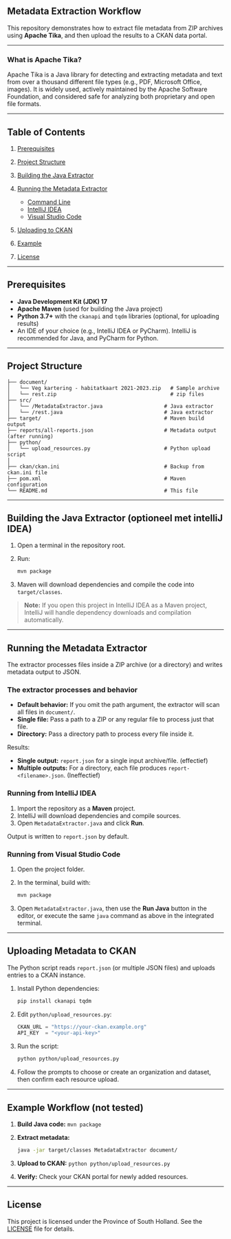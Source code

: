 ## Metadata Extraction Workflow

This repository demonstrates how to extract file metadata from ZIP archives using **Apache Tika**, and then upload the results to a CKAN data portal.

---

### What is Apache Tika?

Apache Tika is a Java library for detecting and extracting metadata and text from over a thousand different file types (e.g., PDF, Microsoft Office, images). It is widely used, actively maintained by the Apache Software Foundation, and considered safe for analyzing both proprietary and open file formats.

---

## Table of Contents

1. [Prerequisites](#prerequisites)
2. [Project Structure](#project-structure)
3. [Building the Java Extractor](#building-the-java-extractor)
4. [Running the Metadata Extractor](#running-the-metadata-extractor)

   * [Command Line](#running-from-command-line)
   * [IntelliJ IDEA](#running-from-intellij-idea)
   * [Visual Studio Code](#running-from-visual-studio-code)
5. [Uploading to CKAN](#uploading-to-ckan)
6. [Example](#example)
7. [License](#license)

---

## Prerequisites

* **Java Development Kit (JDK) 17**
* **Apache Maven** (used for building the Java project)
* **Python 3.7+** with the `ckanapi` and `tqdm` libraries (optional, for uploading results)
* An IDE of your choice (e.g., IntelliJ IDEA or PyCharm). IntelliJ is recommended for Java, and PyCharm for Python.

---

## Project Structure

```
├── document/
│   └── Veg kartering - habitatkaart 2021-2023.zip   # Sample archive
│   └── rest.zip                                     # zip files
├── src/
│   └── /MetadataExtractor.java                    # Java extractor
│   └── /rest.java                                 # Java extractor
├── target/                                        # Maven build output
├── reports/all-reports.json                       # Metadata output (after running)
├── python/
│   └── upload_resources.py                        # Python upload script
│
├── ckan/ckan.ini                                  # Backup from ckan.ini file
├── pom.xml                                        # Maven configuration
└── README.md                                      # This file
```

---

## Building the Java Extractor (optioneel met intelliJ IDEA)

1. Open a terminal in the repository root.
2. Run:

   ```bash
   mvn package
   ```
3. Maven will download dependencies and compile the code into `target/classes`.

> **Note:** If you open this project in IntelliJ IDEA as a Maven project, IntelliJ will handle dependency downloads and compilation automatically.

---

## Running the Metadata Extractor

The extractor processes files inside a ZIP archive (or a directory) and writes metadata output to JSON.

### The extractor processes and behavior
* **Default behavior:** If you omit the path argument, the extractor will scan all files in `document/`.
* **Single file:** Pass a path to a ZIP or any regular file to process just that file.
* **Directory:** Pass a directory path to process every file inside it.

Results:

* **Single output:** `report.json` for a single input archive/file. (effectief)
* **Multiple outputs:** For a directory, each file produces `report-<filename>.json`. (Ineffectief)

### Running from IntelliJ IDEA

1. Import the repository as a **Maven** project.
2. IntelliJ will download dependencies and compile sources.
3. Open `MetadataExtractor.java` and click **Run**.

Output is written to `report.json` by default.

### Running from Visual Studio Code

1. Open the project folder.
2. In the terminal, build with:

   ```bash
   mvn package
   ```
3. Open `MetadataExtractor.java`, then use the **Run Java** button in the editor, or execute the same `java` command as above in the integrated terminal.

---

## Uploading Metadata to CKAN

The Python script reads `report.json` (or multiple JSON files) and uploads entries to a CKAN instance.

1. Install Python dependencies:

   ```bash
   pip install ckanapi tqdm
   ```
2. Edit `python/upload_resources.py`:

   ```python
   CKAN_URL = "https://your-ckan.example.org"
   API_KEY  = "<your-api-key>"
   ```
3. Run the script:

   ```bash
   python python/upload_resources.py
   ```
4. Follow the prompts to choose or create an organization and dataset, then confirm each resource upload.

---

## Example Workflow (not tested)

1. **Build Java code:** `mvn package`
2. **Extract metadata:**

   ```bash
   java -jar target/classes MetadataExtractor document/
   ```
3. **Upload to CKAN:** `python python/upload_resources.py`
4. **Verify:** Check your CKAN portal for newly added resources.

---

## License

This project is licensed under the Province of South Holland. See the [LICENSE](LICENSE) file for details.
